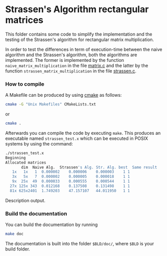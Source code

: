 # Strassen's Algorithm rectangular matrices

This folder contains some code to simplify the implementation and the testing of the Strassen's algorithm for rectangular matrix multiplication.

In order to test the differences in term of execution-time between the naive algorithm and the Strassen's algorithm, both the algorithms are implemented. The former is implemented by the function `naive_matrix_multiplication` in the file [matrix.c](matrix.c) and the latter by the function `strassen_matrix_multiplication` in the file [strassen.c](strassen.c).

### How to compile

A Makefile can be produced by using [cmake](https://cmake.org/) as follows:
```bash
cmake -G "Unix Makefiles" CMakeLists.txt
```
or 

```bash
cmake .
```

Afterwards you can compile the code by executing `make`. This produces an executable named `strassen_test.x` which can be executed in POSIX systems by using the command:

```bash
./strassen_test.x
Beginning
Allocated matrices
       dim	Naive Alg.	Strassen's Alg.	Str. Alg. best	Same result
   1x   1x   1	0.000002	0.000006	0.000003	1 1
   3x   5x   7	0.000002	0.000005	0.000018	1 1
   9x  25x  49	0.000033	0.000555	0.000544	1 1
  27x 125x 343	0.012168	0.137508	0.131498	1 1
  81x 625x2401	1.749203	47.157107	44.011950	1 1
```

Description output.

### Build the documentation

You can build the documentation by running

```bash
make doc
```

The documentation is built into the folder `$BLD/doc/`, where `$BLD` is your build folder.
